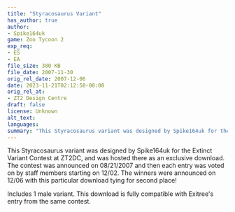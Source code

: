 ```yaml
---
title: "Styracosaurus Variant"
has_author: true
author: 
- Spike164uk
game: Zoo Tycoon 2
exp_req:
- ES
- EA
file_size: 380 KB
file_date: 2007-11-30
orig_rel_date: 2007-12-06
date: 2023-11-21T02:12:58-08:00
orig_rel_at: 
- ZT2 Design Centre
draft: false
license: Unknown
alt_text: 
languages: 
summary: "This Styracosaurus variant was designed by Spike164uk for the Extinct Variant Contest at ZT2DC."
---
```

This Styracosaurus variant was designed by Spike164uk for the Extinct Variant Contest at ZT2DC, and was hosted there as an exclusive download. The contest was announced on 08/21/2007 and then each entry was voted on by staff members starting on 12/02. The winners were announced on 12/06 with this particular download tying for second place!

Includes 1 male variant. This download is fully compatible with Exitree's entry from the same contest.
